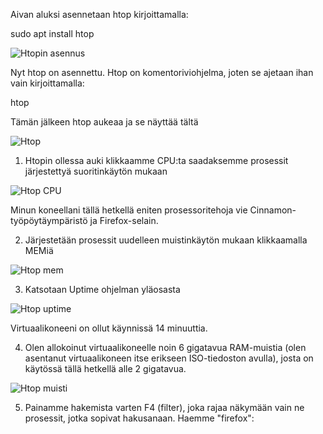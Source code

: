 Aivan aluksi asennetaan htop kirjoittamalla:

sudo apt install htop

![Htopin asennus](https://user-images.githubusercontent.com/72074501/117138068-397a4e00-adb3-11eb-894e-6a9df740ae20.png)

Nyt htop on asennettu. Htop on komentoriviohjelma, joten se ajetaan ihan vain kirjoittamalla:

htop

Tämän jälkeen htop aukeaa ja se näyttää tältä

![Htop](https://user-images.githubusercontent.com/72074501/117138155-4bf48780-adb3-11eb-899b-1c2a50f86724.png)

1. Htopin ollessa auki klikkaamme CPU:ta saadaksemme prosessit järjestettyä suoritinkäytön mukaan

![Htop CPU](https://user-images.githubusercontent.com/72074501/117138545-d5a45500-adb3-11eb-9afb-2f59cb2b88b8.png)

Minun koneellani tällä hetkellä eniten prosessoritehoja vie Cinnamon-työpöytäympäristö ja Firefox-selain.

2. Järjestetään prosessit uudelleen muistinkäytön mukaan klikkaamalla MEMiä

![Htop mem](https://user-images.githubusercontent.com/72074501/117138739-1c924a80-adb4-11eb-8d17-d4938b392941.png)

3. Katsotaan Uptime ohjelman yläosasta

![Htop uptime](https://user-images.githubusercontent.com/72074501/117139002-6418d680-adb4-11eb-94ec-5df587de674d.png)

Virtuaalikoneeni on ollut käynnissä 14 minuuttia.

4. Olen allokoinut virtuaalikoneelle noin 6 gigatavua RAM-muistia (olen asentanut virtuaalikoneen itse erikseen ISO-tiedoston avulla), josta on käytössä tällä hetkellä alle 2 gigatavua.

![Htop muisti](https://user-images.githubusercontent.com/72074501/117139358-d4275c80-adb4-11eb-960c-25624f19c4fb.png)

5. Painamme hakemista varten F4 (filter), joka rajaa näkymään vain ne prosessit, jotka sopivat hakusanaan. Haemme "firefox":

